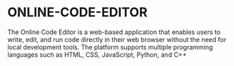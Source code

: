 # ONLINE-CODE-EDITOR
The Online Code Editor is a web-based application that enables users to write, edit, and run code directly in their web browser without the need for local development tools. The platform supports multiple programming languages such as HTML, CSS, JavaScript, Python, and C++
